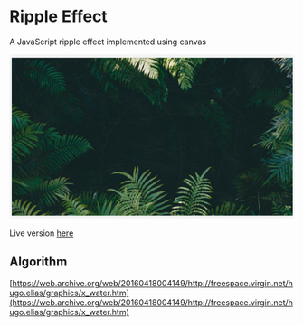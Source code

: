 # Ripple Effect

A JavaScript ripple effect implemented using canvas

![screenshot](screenshot.png)

Live version [here](https://victorribeiro.com/rippleEffect)

## Algorithm

[https://web.archive.org/web/20160418004149/http://freespace.virgin.net/hugo.elias/graphics/x_water.htm](https://web.archive.org/web/20160418004149/http://freespace.virgin.net/hugo.elias/graphics/x_water.htm)
